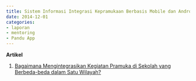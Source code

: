 ```yaml
---
title: Sistem Informasi Integrasi Kepramukaan Berbasis Mobile dan Android - Mentoring 1 Desember 2014
date: 2014-12-01
categories:
- laporan
- mentoring
- Pandu App
---
```


**Artikel**

1. [Bagaimana Mengintegrasikan Kegiatan Pramuka di Sekolah yang Berbeda-beda dalam Satu Wilayah?](http://ciptamedia.org/bagaimana-mengintegrasikan-kegiatan-pramuka-di-sekolah-yang-berbeda-beda-dalam-satu-wilayah/)
